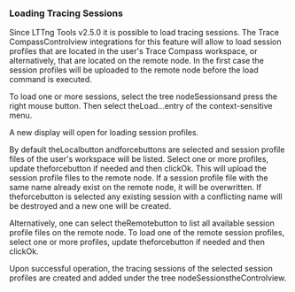 ### Loading Tracing Sessions

Since LTTng Tools v2.5.0 it is possible to load tracing sessions. The Trace CompassControlview integrations for this feature will allow to load session profiles that are located in the user's Trace Compass workspace, or alternatively, that are located on the remote node. In the first case the session profiles will be uploaded to the remote node before the load command is executed.

To load one or more sessions, select the tree nodeSessionsand press the right mouse button. Then select theLoad...entry of the context-sensitive menu.



A new display will open for loading session profiles.



By default theLocalbutton andforcebuttons are selected and session profile files of the user's workspace will be listed. Select one or more profiles, update theforcebutton if needed and then clickOk. This will upload the session profile files to the remote node. If a session profile file with the same name already exist on the remote node, it will be overwritten. If theforcebutton is selected any existing session with a conflicting name will be destroyed and a new one will be created.

Alternatively, one can select theRemotebutton to list all available session profile files on the remote node. To load one of the remote session profiles, select one or more profiles, update theforcebutton if needed and then clickOk.



Upon successful operation, the tracing sessions of the selected session profiles are created and added under the tree nodeSessionstheControlview.
